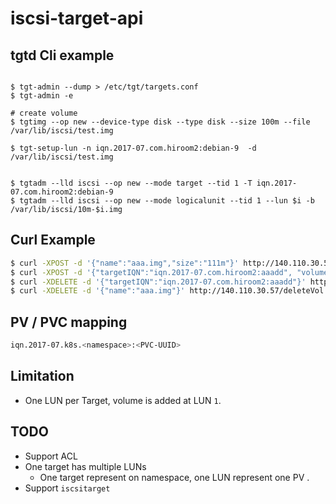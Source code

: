 # iscsi-target-api


## tgtd Cli example

```shell

$ tgt-admin --dump > /etc/tgt/targets.conf
$ tgt-admin -e 

# create volume 
$ tgtimg --op new --device-type disk --type disk --size 100m --file /var/lib/iscsi/test.img

$ tgt-setup-lun -n iqn.2017-07.com.hiroom2:debian-9  -d /var/lib/iscsi/test.img


$ tgtadm --lld iscsi --op new --mode target --tid 1 -T iqn.2017-07.com.hiroom2:debian-9
$ tgtadm --lld iscsi --op new --mode logicalunit --tid 1 --lun $i -b /var/lib/iscsi/10m-$i.img
```
## Curl Example

```bash
$ curl -XPOST -d '{"name":"aaa.img","size":"111m"}' http://140.110.30.57/createVol
$ curl -XPOST -d '{"targetIQN":"iqn.2017-07.com.hiroom2:aaadd", "volume": {"name":"aaa.img"}}' http://140.110.30.57/attachLun
$ curl -XDELETE -d '{"targetIQN":"iqn.2017-07.com.hiroom2:aaadd"}' http://140.110.30.57/deleteTar
$ curl -XDELETE -d '{"name":"aaa.img"}' http://140.110.30.57/deleteVol
```


## PV / PVC mapping

```bash
iqn.2017-07.k8s.<namespace>:<PVC-UUID>
```

## Limitation

* One LUN per Target, volume is added at LUN `1`.

## TODO

* Support ACL
* One target has multiple LUNs
    * One target represent on namespace, one LUN represent one PV . 
* Support `iscsitarget`


